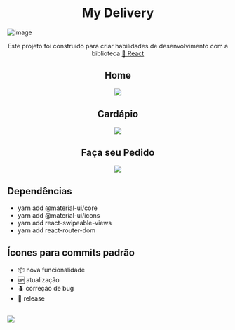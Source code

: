 <h1 align="center">My Delivery</h1>

![image](https://user-images.githubusercontent.com/53491642/115133749-fbbeac80-9fe0-11eb-8918-9b3edfbd6d8f.png)




<p align="center">Este projeto foi construído para criar habilidades de desenvolvimento com a biblioteca  <a href="https://pt-br.reactjs.org/">🔗 React</a></p>

<h2 align="center">Home</h2>
<p align="center"><img src="https://media.giphy.com/media/0uYPDFDQmxR9uiG0KD/giphy.gif"/></p>
<h2 align="center">Cardápio</h2>
<p align="center"><img src="https://media.giphy.com/media/37s6IbxB2IfI3xkaBZ/giphy.gif"/></p>
<h2 align="center">Faça seu Pedido</h2>
<p align="center"><img src="https://media.giphy.com/media/XUX2V7dJHdJNuGYkAI/giphy.gif"/></p>

## Dependências
- yarn add @material-ui/core
- yarn add @material-ui/icons
- yarn add react-swipeable-views
- yarn add react-router-dom

## Ícones para commits padrão

- :package: nova funcionalidade
- :up: atualização
- :beetle: correção de bug
- :checkered_flag: release  <br/> <br/>

[<img src="https://img.shields.io/badge/linkedin-%230077B5.svg?&style=for-the-badge&logo=linkedin&logoColor=white" />](https://www.linkedin.com/in/nayane-menezes-dev-eng/)